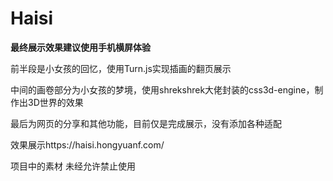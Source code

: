 # Haisi

**最终展示效果建议使用手机横屏体验**

前半段是小女孩的回忆，使用Turn.js实现插画的翻页展示

中间的画卷部分为小女孩的梦境，使用shrekshrek大佬封装的css3d-engine，制作出3D世界的效果

最后为网页的分享和其他功能，目前仅是完成展示，没有添加各种适配

效果展示https://haisi.hongyuanf.com/

项目中的素材 未经允许禁止使用
